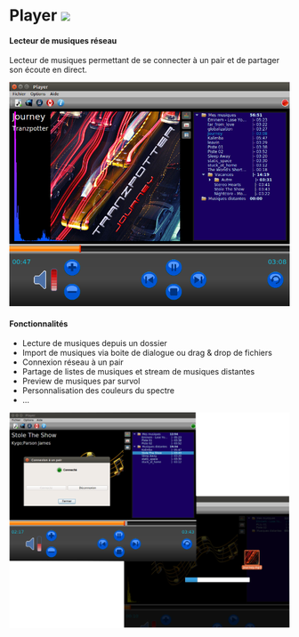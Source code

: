 Player <img src="./resources/Images/icon.ico" width="50">
======

#### Lecteur de musiques réseau

Lecteur de musiques permettant de se connecter à un pair et de partager son écoute en direct.

![](./screens/screen1.png?raw=true)

#### Fonctionnalités

  - Lecture de musiques depuis un dossier
  - Import de musiques via boite de dialogue ou drag & drop de fichiers
  - Connexion réseau à un pair
  - Partage de listes de musiques et stream de musiques distantes
  - Preview de musiques par survol
  - Personnalisation des couleurs du spectre
  - ...

![](./screens/screen2.png?raw=true)

